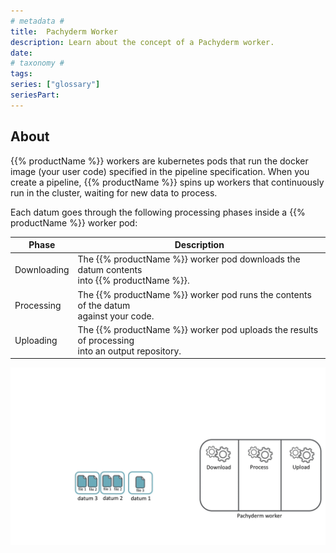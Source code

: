 ```yaml
---
# metadata # 
title:  Pachyderm Worker
description: Learn about the concept of a Pachyderm worker.
date: 
# taxonomy #
tags:  
series: ["glossary"]
seriesPart:
--- 
```

## About 

{{% productName %}} workers are kubernetes pods that run the docker image (your user code) specified in the pipeline specification. When you create a pipeline, {{% productName %}} spins up workers that continuously run in the cluster, waiting for new data to process. 

Each datum goes through the following processing phases inside a {{% productName %}}
worker pod:

| Phase       | Description |
| ----------- | ----------- |
| Downloading | The {{% productName %}} worker pod downloads the datum contents <br>into {{% productName %}}. |
| Processing  | The {{% productName %}} worker pod runs the contents of the datum <br>against your code. |
| Uploading   | The {{% productName %}} worker pod uploads the results of processing <br>into an output repository. |

![Distributed processing internals](/images/distributed-computing102.gif) 